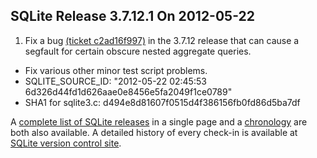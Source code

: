 ## SQLite Release 3\.7\.12\.1 On 2012\-05\-22

1. Fix a bug
 [(ticket c2ad16f997\)](https://www.sqlite.org/src/info/c2ad16f997ee9c)
 in the 3\.7\.12 release that can cause a segfault for certain
 obscure nested aggregate queries.
- Fix various other minor test script problems.
- SQLITE\_SOURCE\_ID:
 "2012\-05\-22 02:45:53 6d326d44fd1d626aae0e8456e5fa2049f1ce0789"
- SHA1 for sqlite3\.c: d494e8d81607f0515d4f386156fb0fd86d5ba7df



A [complete list of SQLite releases](../changes.html)
 in a single page and a [chronology](../chronology.html) are both also available.
 A detailed history of every
 check\-in is available at
 [SQLite version control site](https://www.sqlite.org/src/timeline).


